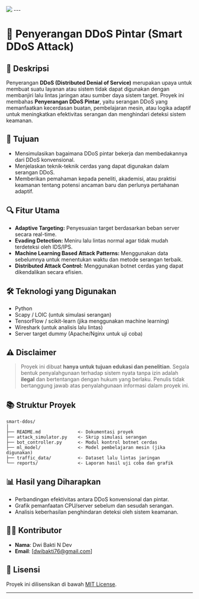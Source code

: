 <img src = "https://ars.els-cdn.com/content/image/1-s2.0-S2352484723009447-gr2.jpg">
---

# 📡 Penyerangan DDoS Pintar (Smart DDoS Attack)

## 📝 Deskripsi

Penyerangan **DDoS (Distributed Denial of Service)** merupakan upaya untuk membuat suatu layanan atau sistem tidak dapat digunakan dengan membanjiri lalu lintas jaringan atau sumber daya sistem target. Proyek ini membahas **Penyerangan DDoS Pintar**, yaitu serangan DDoS yang memanfaatkan kecerdasan buatan, pembelajaran mesin, atau logika adaptif untuk meningkatkan efektivitas serangan dan menghindari deteksi sistem keamanan.

## 🎯 Tujuan

* Mensimulasikan bagaimana DDoS pintar bekerja dan membedakannya dari DDoS konvensional.
* Menjelaskan teknik-teknik cerdas yang dapat digunakan dalam serangan DDoS.
* Memberikan pemahaman kepada peneliti, akademisi, atau praktisi keamanan tentang potensi ancaman baru dan perlunya pertahanan adaptif.

## 🔍 Fitur Utama

* **Adaptive Targeting:** Penyesuaian target berdasarkan beban server secara real-time.
* **Evading Detection:** Meniru lalu lintas normal agar tidak mudah terdeteksi oleh IDS/IPS.
* **Machine Learning Based Attack Patterns:** Menggunakan data sebelumnya untuk menentukan waktu dan metode serangan terbaik.
* **Distributed Attack Control:** Menggunakan botnet cerdas yang dapat dikendalikan secara efisien.

## 🛠️ Teknologi yang Digunakan

* Python
* Scapy / LOIC (untuk simulasi serangan)
* TensorFlow / scikit-learn (jika menggunakan machine learning)
* Wireshark (untuk analisis lalu lintas)
* Server target dummy (Apache/Nginx untuk uji coba)

## ⚠️ Disclaimer

> Proyek ini dibuat **hanya untuk tujuan edukasi dan penelitian**. Segala bentuk penyalahgunaan terhadap sistem nyata tanpa izin adalah **ilegal** dan bertentangan dengan hukum yang berlaku. Penulis tidak bertanggung jawab atas penyalahgunaan informasi dalam proyek ini.

## 📚 Struktur Proyek

```
smart-ddos/
│
├── README.md              <- Dokumentasi proyek
├── attack_simulator.py    <- Skrip simulasi serangan
├── bot_controller.py      <- Modul kontrol botnet cerdas
├── ml_model/              <- Model pembelajaran mesin (jika digunakan)
├── traffic_data/          <- Dataset lalu lintas jaringan
└── reports/               <- Laporan hasil uji coba dan grafik
```

## 📊 Hasil yang Diharapkan

* Perbandingan efektivitas antara DDoS konvensional dan pintar.
* Grafik pemanfaatan CPU/server sebelum dan sesudah serangan.
* Analisis keberhasilan penghindaran deteksi oleh sistem keamanan.

## 👨‍💻 Kontributor

* **Nama**: Dwi Bakti N Dev
* **Email**: \[[dwibakti76@gmail.com](mailto:dwibakti76@gmail.com)]

## 📅 Lisensi

Proyek ini dilisensikan di bawah [MIT License](LICENSE).

---
